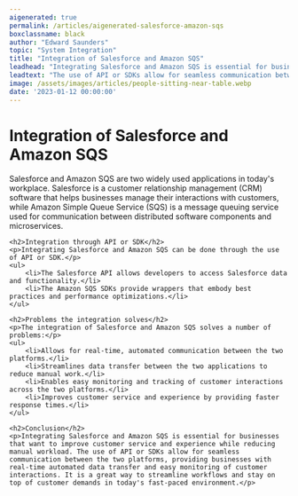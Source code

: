 ```yaml
---
aigenerated: true
permalink: /articles/aigenerated-salesforce-amazon-sqs
boxclassname: black
author: "Edward Saunders"
topic: "System Integration"
title: "Integration of Salesforce and Amazon SQS"
leadhead: "Integrating Salesforce and Amazon SQS is essential for businesses that want to improve customer service and experience while reducing manual workload"
leadtext: "The use of API or SDKs allow for seamless communication between the two platforms, providing businesses with real-time automated data transfer and easy monitoring of customer interactions. It is a great way to streamline workflows and stay on top of customer demands in today's fast-paced environment."
image: /assets/images/articles/people-sitting-near-table.webp
date: '2023-01-12 00:00:00'
---
```

<div class="arttext">	<h1>Integration of Salesforce and Amazon SQS</h1>
	<p>Salesforce and Amazon SQS are two widely used applications in today's workplace. Salesforce is a customer relationship management (CRM) software that helps businesses manage their interactions with customers, while Amazon Simple Queue Service (SQS) is a message queuing service used for communication between distributed software components and microservices.</p>

	<h2>Integration through API or SDK</h2>
	<p>Integrating Salesforce and Amazon SQS can be done through the use of API or SDK.</p>
	<ul>
		<li>The Salesforce API allows developers to access Salesforce data and functionality.</li>
		<li>The Amazon SQS SDKs provide wrappers that embody best practices and performance optimizations.</li>
	</ul>
	
	<h2>Problems the integration solves</h2>
	<p>The integration of Salesforce and Amazon SQS solves a number of problems:</p>
	<ul>
		<li>Allows for real-time, automated communication between the two platforms.</li>
		<li>Streamlines data transfer between the two applications to reduce manual work.</li>
		<li>Enables easy monitoring and tracking of customer interactions across the two platforms.</li>
		<li>Improves customer service and experience by providing faster response times.</li>
	</ul>

	<h2>Conclusion</h2>
	<p>Integrating Salesforce and Amazon SQS is essential for businesses that want to improve customer service and experience while reducing manual workload. The use of API or SDKs allow for seamless communication between the two platforms, providing businesses with real-time automated data transfer and easy monitoring of customer interactions. It is a great way to streamline workflows and stay on top of customer demands in today's fast-paced environment.</p>
</div>